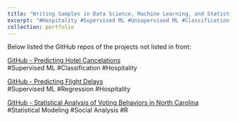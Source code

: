 ```yaml
---
title: "Writing Samples in Data Science, Machine Learning, and Statistical Modeling"
excerpt: "#Hospitality #Supervised ML #Unsupervised ML #Classification #Regression #Statistical Modeling"
collection: portfolio
---
```


<!-- ![image idea](/images/RFM-500.png)<br/>
*Image Caption*<br/><br/> -->

Below listed the GitHub repos of the projects not listed in front:

[GitHub - Predicting Hotel Cancelations](https://github.com/Tego-Chang/Data-Science-Design-Writing-Visualization-Samples/tree/main/Fraud_detection_telecom)<br/>
#Supervised ML #Classification #Hospitality<br/>

[GitHub - Predicting Flight Delays](https://github.com/Tego-Chang/Data-Science-Design-Writing-Visualization-Samples/tree/main/Predicting-flight-delay)<br/>
#Supervised ML #Regression #Hospitality<br/>

[GitHub - Statistical Analysis of Voting Behaviors in North Carolina](https://github.com/Tego-Chang/Data-Science-Design-Writing-Visualization-Samples/tree/main/Social_analysis_voting_behaviors_NC)<br/>
#Statistical Modeling #Social Analysis #R<br/>